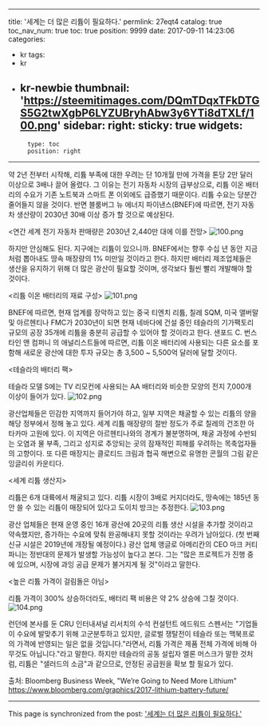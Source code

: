 
---
title: '세계는 더 많은 리튬이 필요하다.'
permlink: 27eqt4
catalog: true
toc_nav_num: true
toc: true
position: 9999
date: 2017-09-11 14:23:06
categories:
- kr
tags:
- kr
- kr-newbie
thumbnail: 'https://steemitimages.com/DQmTDqxTFkDTGS5G2twXgbP6LYZUBryhAbw3y6YTi8dTXLf/100.png'
sidebar:
    right:
        sticky: true
widgets:
    -
        type: toc
        position: right
---


약 2년 전부터 시작해, 리튬 부족에 대한 우려는 단 10개월 만에 가격을 톤당 2만 달러 이상으로 3배나 끌어 올렸다. 그 이유는 전기 자동차 시장의 급부상으로, 리튬 이온 배터리의 수요가 기존 노트북과 스마트 폰 이외에도 급증했기 때문이다. 리튬 수요는 당분간 줄어들지 않을 것이다. 반면 블룸버그 뉴 에너지 파이낸스(BNEF)에 따르면, 전기 자동차 생산량이 2030년 30배 이상 증가 할 것으로 예상된다.

<연간 세계 전기 자동차 판매량은 2030년 2,440만 대에 이를 전망>
![100.png](https://steemitimages.com/DQmTDqxTFkDTGS5G2twXgbP6LYZUBryhAbw3y6YTi8dTXLf/100.png)


하지만 안심해도 된다. 지구에는 리튬이 있으니까. BNEF에서는 향후 수십 년 동안 지금처럼 뽑아내도 땅속 매장량의 1% 미만일 것이라고 한다. 하지만 배터리 제조업체들은 생산을 유지하기 위해 더 많은 광산이 필요할 것이며, 생각보다 훨씬 빨리 개발해야 할 것이다.

<리튬 이온 배터리의 재료 구성>
![101.png](https://steemitimages.com/DQmQAw2VtLAsrZzjbD3DWqunTJj3dLfYPiet7u9Utm9G8Yo/101.png)


BNEF에 따르면, 현재 업계를 장악하고 있는 중국 티엔치 리튬, 칠레 SQM, 미국 앨버말 및 아르헨티나 FMC가 2030년이 되면 현재 네바다에 건설 중인 테슬라의 기가팩토리 규모의 공장 35개에 리튬을 충분히 공급할 수 있어야 할 것이라고 한다. 샌포드 C. 번스타인 앤 컴퍼니 의 애널리스트들에 따르면, 리튬 이온 배터리에 사용되는 다른 요소를 포함해 새로운 광산에 대한 투자 규모는 총 3,500 ~ 5,500억 달러에 달할 것이다.

<테슬라의 배터리 팩>

테슬라 모델 S에는 TV 리모컨에 사용되는 AA 배터리와 비슷한 모양의 전지 7,000개 이상이 들어가 있다.
![102.png](https://steemitimages.com/DQmdKmnHA94nYAKLYi2i7CgopFpQvBBJbnbN7L1YL2rX24R/102.png) 


광산업체들은 민감한 지역까지 들어가야 하고, 일부 지역은 채굴할 수 있는 리튬의 양을 해당 정부에서 정해 놓고 있다.  세계 리튬 매장량의 절반 정도가 주로 칠레의 건조한 아타카마 고원에 있다.  이 지역은 아르헨티나와의 경계가 불분명하며, 채굴 과정에 수반되는 오염과 물 부족, 그리고 성지로 추앙되는 곳의 잠재적인 피해를 우려하는 목축업자들의 고향이다. 또 다른 매장지는 클로티드 크림과 협곡 해변으로 유명한 콘월의 그림 같은 잉글리쉬 카운티다.

<세계 리튬 생산지>

리튬은 6개 대륙에서 채굴되고 있다. 리튬 시장이 3배로 커지더라도, 땅속에는 185년 동안 쓸 수 있는 리튬이 매장되어 있다고 도이치 방크는 추정한다.
![103.png](https://steemitimages.com/DQma3KdqNRFNmoSQhLQXfAtxWLXynFAH1qjQYLMK7Xir2zq/103.png)


광산 업체들은 현재 운영 중인 16개 광산에 20곳의 리튬 생산 시설을 추가할 것이라고 약속했지만, 증가하는 수요에 맞춰 완공해내지 못할 것이라는 우려가 남아있다. (첫 번째 신규 시설은 2019년에 개장될 예정이다.) 광산 업체 앵글로 아메리칸의 CEO 마크 커티파니는 정반대의 문제가 발생할 가능성이 높다고 본다. 그는 "많은 프로젝트가 진행 중에 있으며, 시장에 과잉 공급 문제가 불거지게 될 것"이라고 말한다.

<높은 리튬 가격이 걸림돌은 아님>

리튬 가격이 300% 상승하더라도, 배터리 팩 비용은 약 2% 상승에 그칠 것이다.
![104.png](https://steemitimages.com/DQmagbqk7HbZEDsDH4w83UV1KuvLrkUWPKripcv9QrMKxw7/104.png)


런던에 본사를 둔 CRU 인터내셔널 리서치의 수석 컨설턴트 에드워드 스펜서는 "기업들이 수요에 발맞추기 위해 고군분투하고 있지만, 글로벌 쟁탈전이 테슬라 또는 맥북프로의 가격에 반영되는 일은 없을 것입니다."라면서, 리튬 가격은 제품 전체 가격에 비해 아무것도 아닙니다."라고 말한다. 하지만 테슬라의 공동 설립자 엘론 머스크가 말한 것처럼, 리튬은 "샐러드의 소금"과 같으므로, 안정된 공급원을 확보 할 필요가 있다.

출처: Bloomberg Business Week, "We’re Going to Need More Lithium"
https://www.bloomberg.com/graphics/2017-lithium-battery-future/

- - -

This page is synchronized from the post: ['세계는 더 많은 리튬이 필요하다.'](https://steemit.com/@pius.pius/27eqt4)

